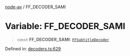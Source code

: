 [node-av](../globals.md) / FF\_DECODER\_SAMI

# Variable: FF\_DECODER\_SAMI

> `const` **FF\_DECODER\_SAMI**: [`FFSubtitleDecoder`](../type-aliases/FFSubtitleDecoder.md)

Defined in: [decoders.ts:629](https://github.com/seydx/av/blob/f8631fc881b394300b1479f511d55cf1c370a87f/src/constants/decoders.ts#L629)
